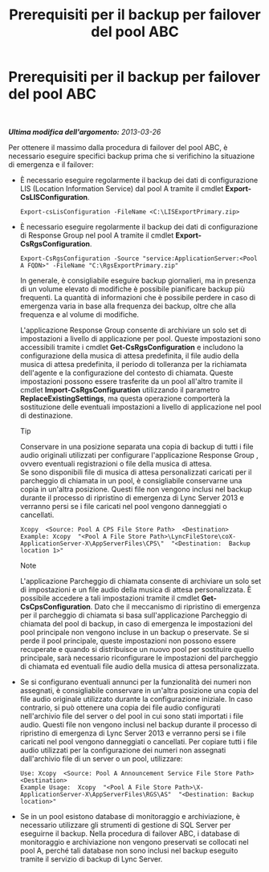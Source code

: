﻿---
title: Prerequisiti per il backup per failover del pool ABC
TOCTitle: Prerequisiti per il backup per failover del pool ABC
ms:assetid: 652046f5-6086-4592-902d-d5789581977d
ms:mtpsurl: https://technet.microsoft.com/it-it/library/JJ945634(v=OCS.15)
ms:contentKeyID: 52062175
ms.date: 08/24/2015
mtps_version: v=OCS.15
ms.translationtype: HT
---

# Prerequisiti per il backup per failover del pool ABC

 

_**Ultima modifica dell'argomento:** 2013-03-26_

Per ottenere il massimo dalla procedura di failover del pool ABC, è necessario eseguire specifici backup prima che si verifichino la situazione di emergenza e il failover:

  - È necessario eseguire regolarmente il backup dei dati di configurazione LIS (Location Information Service) dal pool A tramite il cmdlet **Export-CsLISConfiguration**.
    
        Export-csLisConfiguration -FileName <C:\LISExportPrimary.zip>

  - È necessario eseguire regolarmente il backup dei dati di configurazione di Response Group nel pool A tramite il cmdlet **Export-CsRgsConfiguration**.
    
        Export-CsRgsConfiguration -Source "service:ApplicationServer:<Pool A FQDN>" -FileName "C:\RgsExportPrimary.zip"
    
    In generale, è consigliabile eseguire backup giornalieri, ma in presenza di un volume elevato di modifiche è possibile pianificare backup più frequenti. La quantità di informazioni che è possibile perdere in caso di emergenza varia in base alla frequenza dei backup, oltre che alla frequenza e al volume di modifiche.
    
    L'applicazione Response Group consente di archiviare un solo set di impostazioni a livello di applicazione per pool. Queste impostazioni sono accessibili tramite i cmdlet **Get-CsRgsConfiguration** e includono la configurazione della musica di attesa predefinita, il file audio della musica di attesa predefinita, il periodo di tolleranza per la richiamata dell'agente e la configurazione del contesto di chiamata. Queste impostazioni possono essere trasferite da un pool all'altro tramite il cmdlet **Import-CsRgsConfiguration** utilizzando il parametro **ReplaceExistingSettings**, ma questa operazione comporterà la sostituzione delle eventuali impostazioni a livello di applicazione nel pool di destinazione.
    
    > [!TIP]  
    > Conservare in una posizione separata una copia di backup di tutti i file audio originali utilizzati per configurare l'applicazione Response Group , ovvero eventuali registrazioni o file della musica di attesa.    
    Se sono disponibili file di musica di attesa personalizzati caricati per il parcheggio di chiamata in un pool, è consigliabile conservarne una copia in un'altra posizione. Questi file non vengono inclusi nel backup durante il processo di ripristino di emergenza di Lync Server 2013 e verranno persi se i file caricati nel pool vengono danneggiati o cancellati.
    
        Xcopy  <Source: Pool A CPS File Store Path>  <Destination>
        Example: Xcopy  "<Pool A File Store Path>\LyncFileStore\coX-ApplicationServer-X\AppServerFiles\CPS\"  "<Destination:  Backup location 1>"
    

    > [!NOTE]
    > L'applicazione Parcheggio di chiamata consente di archiviare un solo set di impostazioni e un file audio della musica di attesa personalizzata. È possibile accedere a tali impostazioni tramite il cmdlet <STRONG>Get-CsCpsConfiguration</STRONG>. Dato che il meccanismo di ripristino di emergenza per il parcheggio di chiamata si basa sull'applicazione Parcheggio di chiamata del pool di backup, in caso di emergenza le impostazioni del pool principale non vengono incluse in un backup o preservate. Se si perde il pool principale, queste impostazioni non possono essere recuperate e quando si distribuisce un nuovo pool per sostituire quello principale, sarà necessario riconfigurare le impostazioni del parcheggio di chiamata ed eventuali file audio della musica di attesa personalizzata.



  - Se si configurano eventuali annunci per la funzionalità dei numeri non assegnati, è consigliabile conservare in un'altra posizione una copia del file audio originale utilizzato durante la configurazione iniziale. In caso contrario, si può ottenere una copia dei file audio configurati nell'archivio file del server o del pool in cui sono stati importati i file audio. Questi file non vengono inclusi nel backup durante il processo di ripristino di emergenza di Lync Server 2013 e verranno persi se i file caricati nel pool vengono danneggiati o cancellati. Per copiare tutti i file audio utilizzati per la configurazione dei numeri non assegnati dall'archivio file di un server o un pool, utilizzare:
    
        Use: Xcopy  <Source: Pool A Announcement Service File Store Path>  <Destination>
        Example Usage:  Xcopy  "<Pool A File Store Path>\X-ApplicationServer-X\AppServerFiles\RGS\AS"  "<Destination: Backup location>"

  - Se in un pool esistono database di monitoraggio e archiviazione, è necessario utilizzare gli strumenti di gestione di SQL Server per eseguirne il backup. Nella procedura di failover ABC, i database di monitoraggio e archiviazione non vengono preservati se collocati nel pool A, perché tali database non sono inclusi nel backup eseguito tramite il servizio di backup di Lync Server.

